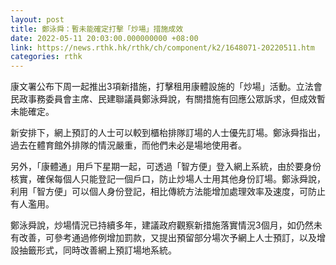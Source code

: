 ```yaml
---
layout: post
title: 鄭泳舜：暫未能確定打擊「炒場」措施成效
date: 2022-05-11 20:03:00.000000000 +08:00
link: https://news.rthk.hk/rthk/ch/component/k2/1648071-20220511.htm
categories: rthk
---
```


康文署公布下周一起推出3項新措施，打擊租用康體設施的「炒場」活動。立法會民政事務委員會主席、民建聯議員鄭泳舜說，有關措施有回應公眾訴求，但成效暫未能確定。

新安排下，網上預訂的人士可以較到櫃枱排隊訂場的人士優先訂場。鄭泳舜指出，過去在體育館外排隊的情況嚴重，而他們未必是場地使用者。

另外，「康體通」用戶下星期一起，可透過「智方便」登入網上系統，由於要身份核實，確保每個人只能登記一個戶口，防止炒場人士用其他身份訂場。鄭泳舜說，利用「智方便」可以個人身份登記，相比傳統方法能增加處理效率及速度，可防止有人濫用。

鄭泳舜說，炒場情況已持續多年，建議政府觀察新措施落實情況3個月，如仍然未有改善，可參考通過修例增加罰款，又提出預留部分場次予網上人士預訂，以及增設抽籤形式，同時改善網上預訂場地系統。
